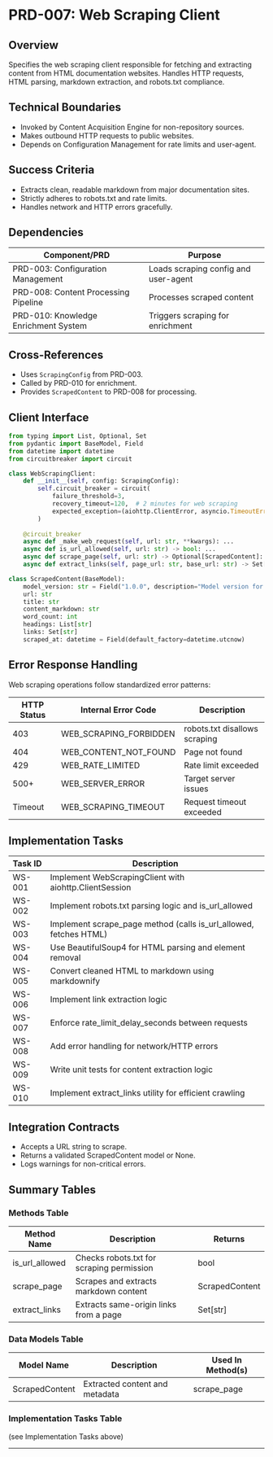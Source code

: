 # PRD-007: Web Scraping Client

## Overview
Specifies the web scraping client responsible for fetching and extracting content from HTML documentation websites. Handles HTTP requests, HTML parsing, markdown extraction, and robots.txt compliance.

## Technical Boundaries
- Invoked by Content Acquisition Engine for non-repository sources.
- Makes outbound HTTP requests to public websites.
- Depends on Configuration Management for rate limits and user-agent.

## Success Criteria
- Extracts clean, readable markdown from major documentation sites.
- Strictly adheres to robots.txt and rate limits.
- Handles network and HTTP errors gracefully.

## Dependencies
| Component/PRD | Purpose |
|---------------|---------|
| PRD-003: Configuration Management | Loads scraping config and user-agent |
| PRD-008: Content Processing Pipeline | Processes scraped content |
| PRD-010: Knowledge Enrichment System | Triggers scraping for enrichment |

## Cross-References
- Uses `ScrapingConfig` from PRD-003.
- Called by PRD-010 for enrichment.
- Provides `ScrapedContent` to PRD-008 for processing.

## Client Interface

```python
from typing import List, Optional, Set
from pydantic import BaseModel, Field
from datetime import datetime
from circuitbreaker import circuit

class WebScrapingClient:
    def __init__(self, config: ScrapingConfig):
        self.circuit_breaker = circuit(
            failure_threshold=3,
            recovery_timeout=120,  # 2 minutes for web scraping
            expected_exception=(aiohttp.ClientError, asyncio.TimeoutError)
        )
    
    @circuit_breaker
    async def _make_web_request(self, url: str, **kwargs): ...
    async def is_url_allowed(self, url: str) -> bool: ...
    async def scrape_page(self, url: str) -> Optional[ScrapedContent]: ...
    async def extract_links(self, page_url: str, base_url: str) -> Set[str]: ...

class ScrapedContent(BaseModel):
    model_version: str = Field("1.0.0", description="Model version for compatibility")
    url: str
    title: str
    content_markdown: str
    word_count: int
    headings: List[str]
    links: Set[str]
    scraped_at: datetime = Field(default_factory=datetime.utcnow)
```

## Error Response Handling

Web scraping operations follow standardized error patterns:

| HTTP Status | Internal Error Code | Description |
|-------------|-------------------|-------------|
| 403 | WEB_SCRAPING_FORBIDDEN | robots.txt disallows scraping |
| 404 | WEB_CONTENT_NOT_FOUND | Page not found |
| 429 | WEB_RATE_LIMITED | Rate limit exceeded |
| 500+ | WEB_SERVER_ERROR | Target server issues |
| Timeout | WEB_SCRAPING_TIMEOUT | Request timeout exceeded |

## Implementation Tasks

| Task ID | Description |
|---------|-------------|
| WS-001  | Implement WebScrapingClient with aiohttp.ClientSession |
| WS-002  | Implement robots.txt parsing logic and is_url_allowed |
| WS-003  | Implement scrape_page method (calls is_url_allowed, fetches HTML) |
| WS-004  | Use BeautifulSoup4 for HTML parsing and element removal |
| WS-005  | Convert cleaned HTML to markdown using markdownify |
| WS-006  | Implement link extraction logic |
| WS-007  | Enforce rate_limit_delay_seconds between requests |
| WS-008  | Add error handling for network/HTTP errors |
| WS-009  | Write unit tests for content extraction logic |
| WS-010  | Implement extract_links utility for efficient crawling |

## Integration Contracts
- Accepts a URL string to scrape.
- Returns a validated ScrapedContent model or None.
- Logs warnings for non-critical errors.

## Summary Tables

### Methods Table

| Method Name      | Description                                 | Returns           |
|------------------|---------------------------------------------|-------------------|
| is_url_allowed   | Checks robots.txt for scraping permission   | bool              |
| scrape_page      | Scrapes and extracts markdown content       | ScrapedContent    |
| extract_links    | Extracts same-origin links from a page      | Set[str]          |

### Data Models Table

| Model Name      | Description                       | Used In Method(s)                |
|-----------------|-----------------------------------|----------------------------------|
| ScrapedContent  | Extracted content and metadata    | scrape_page                      |

### Implementation Tasks Table
(see Implementation Tasks above)

---